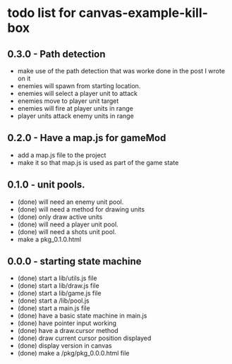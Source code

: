# todo list for canvas-example-kill-box

## 0.3.0 - Path detection
* make use of the path detection that was worke done in the post I wrote on it
* enemies will spawn from starting location.
* enemies will select a player unit to attack
* enemies move to player unit target
* enemies will fire at player units in range
* player units attack enemy units in range

## 0.2.0 - Have a map.js for gameMod
* add a map.js file to the project
* make it so that map.js is used as part of the game state

## 0.1.0 - unit pools.
* (done) will need an enemy unit pool.
* (done) will need a method for drawing units
* (done) only draw active units
* (done) will need a player unit pool.
* (done) will need a shots unit pool.
* make a pkg_0.1.0.html

## 0.0.0 - starting state machine
* (done) start a lib/utils.js file
* (done) start a lib/draw.js file
* (done) start a lib/game.js file
* (done) start a /lib/pool.js
* (done) start a main.js file
* (done) have a basic state machine in main.js
* (done) have pointer input working
* (done) have a draw.cursor method
* (done) draw current cursor position displayed
* (done) display version in canvas
* (done) make a /pkg/pkg_0.0.0.html file

